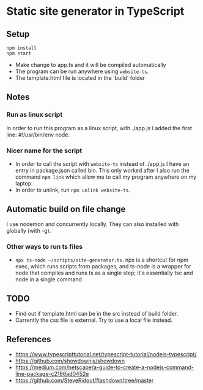 # Static site generator in TypeScript

## Setup
```
npm install
npm start
```

* Make change to app.ts and it will be compiled automatically
* The program can be run anywhere using `website-ts`.
* The template.html file is located in the 'build' folder

## Notes

### Run as linux script
In order to run this program as a linux script, with ./app.js I added the first line: #!/usr/bin/env node.

### Nicer name for the script
* In order to call the script with `website-ts` instead of ./app.js I have an entry in package.json called bin.
This only worked after I also run the command `npm link` which allow me to call my program anywhere on my laptop.
* In order to unlink, run `npm unlink website-ts`.

## Automatic build on file change
I use nodemon and concurrently locally. They can also installed with globally (with -g).

### Other ways to run ts files
* `npx ts-node ~/scripts/site-generator.ts`. npx is a shortcut for npm exec, which runs scripts from packages, and ts-node is a wrapper for node that compiles and runs ts as a single step; it's essentially tsc and node in a single command

## TODO

* Find out if template.html can be in the src instead of build folder.
* Currently the css file is external. Try to use a local file instead.

## References

* https://www.typescripttutorial.net/typescript-tutorial/nodejs-typescript/
* https://github.com/showdownjs/showdown
* https://medium.com/netscape/a-guide-to-create-a-nodejs-command-line-package-c2166ad0452e
* https://github.com/SteveRidout/flashdown/tree/master
